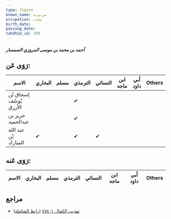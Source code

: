 ```yaml
---
type: figure
known_name: مردويه
occupation: محدث
birth_date:
passing_date:
tahdhib_id: 100
---
```

##### أحمد بن محمد بن موسى المروزي السمسار

## رَوَى عَن:
| الاسم                   | البخاري | مسلم | الترمذي | النسائي | ابن ماجه | أبي داود | Others |
| ----------------------- | ------- | ---- | ------- | ------- | -------- | -------- | ------ |
| إسحاق بْن يُوسُف الأزرق |         |      | ✔       |         |          |          |        |
| جرير بن عبدالحميد       |         |      | ✔       |         |          |          |        |
| عبد الله بْن المبارك    | ✔       |      | ✔       | ✔       |          |          |        |
## رَوَى عَنه:
| الاسم | البخاري | مسلم | الترمذي | النسائي | ابن ماجه | أبي داود | Others |
| ----- | ------- | ---- | ------- | ------- | -------- | -------- | ------ |
## مراجع
- [تهذيب الكمال ١-٤٧٤](obsidian://open?vault=Tahdhib-al-Kamal&file=Figures/١٠٠-أحمد%20بن%20محمد%20بن%20موسى%20المروزي%20السمسار) ([رابط الشاملة](https://shamela.ws/book/3722/473))